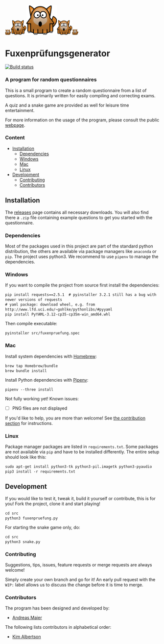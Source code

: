 <img src="src/images/fox.png" width="19"><img src="src/images/fox.png" width="50"><img src="src/images/fox.png" width="100"><img src="src/images/fox.png" width="50"><img src="src/images/fox.png" width="20">


# Fuxenprüfungsgenerator

[![Build status](https://travis-ci.org/andb0t/Fuxenpruefung.svg?branch=master)](https://travis-ci.org/andb0t)


### A program for random questionnaires

This is a small program to create a random questionnaire from a list of questions. It is primarily written for easily compiling and correcting exams.

A quiz and a snake game are provided as well for leisure time entertainment.

For more information on the usage of the program, please consult the public [webpage](https://andb0t.github.io/Fuxenpruefung).


### Content
* [Installation](#installation)
  * [Dependencies](#dependencies)
  * [Windows](#windows)
  * [Mac](#mac)
  * [Linux](#linux)
* [Development](#development)
  * [Contributing](#contributing)
  * [Contributors](#contributors)



## Installation
The [releases](https://github.com/andb0t/Fuxenpruefung/releases) page contains all necessary downloads. You will also find there a `.zip` file containing example questions to get you started with the questionnaire.


### Dependencies
Most of the packages used in this project are part of the standard python distribution, the others are available via package managers like `anaconda` or `pip`. The project uses python3. We recommend to use `pipenv` to manage the dependencies.


### Windows
If you want to compile the project from source first install the dependencies:
```shell
pip install requests==2.5.1  # pyinstaller 3.2.1 still has a bug with newer versions of requests
# yaml package: download wheel, e.g. from http://www.lfd.uci.edu/~gohlke/pythonlibs/#pyyaml
pip install PyYAML-3.12-cp35-cp35m-win_amd64.whl
```
Then compile executable:
```shell
pyinstaller src/fuxenpruefung.spec
```


### Mac

Install system dependencies with [Homebrew](https://brew.sh/):

```shell
brew tap Homebrew/bundle
brew bundle install
```

Install Python dependencies with [Pipenv](https://docs.pipenv.org/):

```shell
pipenv --three install
```

Not fully working yet! Known issues:
- [ ] PNG files are not displayed

If you'd like to help, you are more than welcome! See [the contribution section](#contributing) for instructions.

### Linux
Package manager packages are listed in `requirements.txt`. Some packages are not available via `pip` and have to be installed differently. The entire setup should look like this:
```shell
sudo apt-get install python3-tk python3-pil.imagetk python3-pyaudio
pip3 install -r requirements.txt
```





## Development
If you would like to test it, tweak it, build it yourself or contribute, this is for you! Fork the project, clone it and start playing!

```shell
cd src
python3 fuxenpruefung.py
```
For starting the snake game only, do:
```shell
cd src
python3 snake.py
```



### Contributing
Suggestions, tips, issues, feature requests or merge requests are always welcome!

Simply create your own branch and go for it! An early pull request with the `WIP:` label allows us to discuss the change before it is time to merge.




### Contributors
The program has been designed and developed by:
* [Andreas Maier](https://github.com/andb0t)

The following lists contributors in alphabetical order:
* [Kim Albertson](https://github.com/ashlaban)
